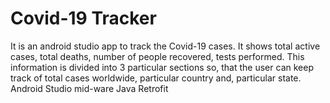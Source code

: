 # Covid-19 Tracker
It is an android studio app to track the Covid-19 cases. It shows total active cases, total deaths, number of people recovered, tests performed. This information is divided into 3 particular sections so, that the user can keep track of total cases worldwide, particular country and, particular state.
Android Studio
mid-ware Java
Retrofit

